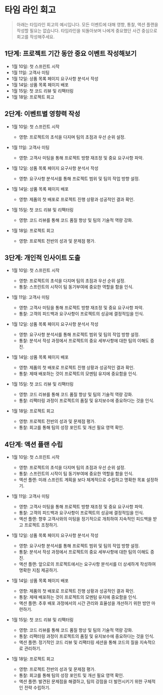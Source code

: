 # 타임 라인 회고

> 아래는 타임라인 회고의 예시입니다. 모든 이벤트에 대해 영향, 통찰, 액션 플랜을 작성할 필요는 없습니다. 타임라인을 되돌아보며 나에게 중요했던 사건 중심으로 회고를 작성해주세요.

## 1단계: 프로젝트 기간 동안 중요 이벤트 작성해보기

- 1월 10일: 첫 스프린트 시작
- 1월 11일: 고객사 미팅
- 1월 12일: 상품 목록 페이지 요구사항 분석서 작성
- 1월 14일: 상품 목록 페이지 배포
- 1월 15일: 첫 코드 리뷰 및 리팩터링
- 1월 18일: 프로젝트 회고

## 2단계: 이벤트별 영향력 작성

- 1월 10일: 첫 스프린트 시작

  - 영향: 프로젝트의 초석을 다지며 팀의 초점과 우선 순위 설정.

- 1월 11일: 고객사 미팅

  - 영향: 고객사 미팅을 통해 프로젝트 방향 재조정 및 중요 요구사항 파악.

- 1월 12일: 상품 목록 페이지 요구사항 분석서 작성

  - 영향: 요구사항 분석서를 통해 프로젝트 범위 및 팀의 작업 방향 설정.

- 1월 14일: 상품 목록 페이지 배포

  - 영향: 제품의 첫 배포로 프로젝트 진행 상황과 성공적인 결과 확인.

- 1월 15일: 첫 코드 리뷰 및 리팩터링

  - 영향: 코드 리뷰를 통해 코드 품질 향상 및 팀의 기술적 역량 강화.

- 1월 18일: 프로젝트 회고
  - 영향: 프로젝트 전반의 성과 및 문제점 평가.

## 3단계: 개인적 인사이트 도출

- 1월 10일: 첫 스프린트 시작

  - 영향: 프로젝트의 초석을 다지며 팀의 초점과 우선 순위 설정.
  - 통찰: 스프린트의 시작이 팀 동기부여에 중요한 역할을 함을 인식.

- 1월 11일: 고객사 미팅

  - 영향: 고객사 미팅을 통해 프로젝트 방향 재조정 및 중요 요구사항 파악.
  - 통찰: 고객의 피드백과 요구사항이 프로젝트의 성공에 결정적임을 인식.

- 1월 12일: 상품 목록 페이지 요구사항 분석서 작성

  - 영향: 요구사항 분석서를 통해 프로젝트 범위 및 팀의 작업 방향 설정.
  - 통찰: 분석서 작성 과정에서 프로젝트의 중요 세부사항에 대한 팀의 이해도 증진.

- 1월 14일: 상품 목록 페이지 배포

  - 영향: 제품의 첫 배포로 프로젝트 진행 상황과 성공적인 결과 확인.
  - 통찰: 제때 배포하는 것이 프로젝트의 모멘텀 유지에 중요함을 인식.

- 1월 15일: 첫 코드 리뷰 및 리팩터링

  - 영향: 코드 리뷰를 통해 코드 품질 향상 및 팀의 기술적 역량 강화.
  - 통찰: 리팩터링 과정이 프로젝트의 품질 및 유지보수에 중요하다는 것을 인식.

- 1월 18일: 프로젝트 회고
  - 영향: 프로젝트 전반의 성과 및 문제점 평가.
  - 통찰: 회고를 통해 팀의 성장 포인트 및 개선 필요 영역 확인.

## 4단계: 액션 플랜 수립

- 1월 10일: 첫 스프린트 시작

  - 영향: 프로젝트의 초석을 다지며 팀의 초점과 우선 순위 설정.
  - 통찰: 스프린트의 시작이 팀 동기부여에 중요한 역할을 함을 인식.
  - 액션 플랜: 미래 스프린트 계획을 보다 체계적으로 수립하고 명확한 목표 설정하기.

- 1월 11일: 고객사 미팅

  - 영향: 고객사 미팅을 통해 프로젝트 방향 재조정 및 중요 요구사항 파악.
  - 통찰: 고객의 피드백과 요구사항이 프로젝트의 성공에 결정적임을 인식.
  - 액션 플랜: 향후 고객사와의 미팅을 정기적으로 개최하여 지속적인 피드백을 받고 프로젝트 조정하기.

- 1월 12일: 상품 목록 페이지 요구사항 분석서 작성

  - 영향: 요구사항 분석서를 통해 프로젝트 범위 및 팀의 작업 방향 설정.
  - 통찰: 분석서 작성 과정에서 프로젝트의 중요 세부사항에 대한 팀의 이해도 증진.
  - 액션 플랜: 앞으로의 프로젝트에서는 요구사항 분석서를 더 상세하게 작성하여 명확한 지침 제공하기.

- 1월 14일: 상품 목록 페이지 배포

  - 영향: 제품의 첫 배포로 프로젝트 진행 상황과 성공적인 결과 확인.
  - 통찰: 제때 배포하는 것이 프로젝트의 모멘텀 유지에 중요함을 인식.
  - 액션 플랜: 추후 배포 과정에서의 시간 관리와 효율성을 개선하기 위한 방안 마련하기.

- 1월 15일: 첫 코드 리뷰 및 리팩터링

  - 영향: 코드 리뷰를 통해 코드 품질 향상 및 팀의 기술적 역량 강화.
  - 통찰: 리팩터링 과정이 프로젝트의 품질 및 유지보수에 중요하다는 것을 인식.
  - 액션 플랜: 정기적인 코드 리뷰 및 리팩터링 세션을 통해 코드의 질을 지속적으로 관리하기.

- 1월 18일: 프로젝트 회고
  - 영향: 프로젝트 전반의 성과 및 문제점 평가.
  - 통찰: 회고를 통해 팀의 성장 포인트 및 개선 필요 영역 확인.
  - 액션 플랜: 발견된 문제점을 해결하고, 팀의 강점을 더 발전시키기 위한 구체적인 전략 수립하기.
